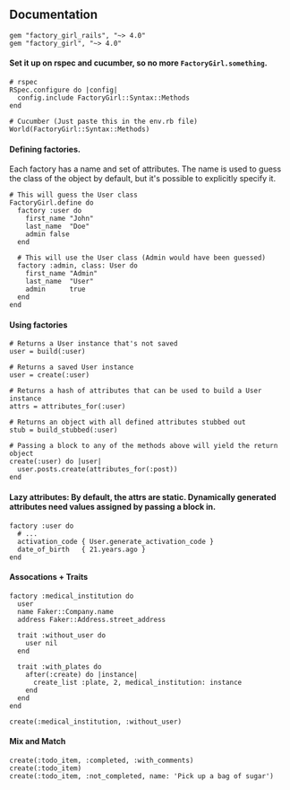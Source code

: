 ## Documentation

    gem "factory_girl_rails", "~> 4.0"
    gem "factory_girl", "~> 4.0"

#### Set it up on rspec and cucumber, so no more `FactoryGirl.something`.

    # rspec
    RSpec.configure do |config|
      config.include FactoryGirl::Syntax::Methods
    end

    # Cucumber (Just paste this in the env.rb file)
    World(FactoryGirl::Syntax::Methods)

#### Defining factories.

Each factory has a name and set of attributes. The name is used to guess the class of the object by default, but it's possible to explicitly specify it.

    # This will guess the User class
    FactoryGirl.define do
      factory :user do
        first_name "John"
        last_name  "Doe"
        admin false
      end

      # This will use the User class (Admin would have been guessed)
      factory :admin, class: User do
        first_name "Admin"
        last_name  "User"
        admin      true
      end
    end

#### Using factories

    # Returns a User instance that's not saved
    user = build(:user)

    # Returns a saved User instance
    user = create(:user)

    # Returns a hash of attributes that can be used to build a User instance
    attrs = attributes_for(:user)

    # Returns an object with all defined attributes stubbed out
    stub = build_stubbed(:user)

    # Passing a block to any of the methods above will yield the return object
    create(:user) do |user|
      user.posts.create(attributes_for(:post))
    end

#### Lazy attributes: By default, the attrs are static. Dynamically generated attributes need values assigned by passing a block in.

    factory :user do
      # ...
      activation_code { User.generate_activation_code }
      date_of_birth   { 21.years.ago }
    end

#### Assocations + Traits

    factory :medical_institution do
      user
      name Faker::Company.name
      address Faker::Address.street_address

      trait :without_user do
        user nil
      end

      trait :with_plates do
        after(:create) do |instance|
          create_list :plate, 2, medical_institution: instance
        end
      end
    end

    create(:medical_institution, :without_user)

#### Mix and Match

    create(:todo_item, :completed, :with_comments)
    create(:todo_item)
    create(:todo_item, :not_completed, name: 'Pick up a bag of sugar')
